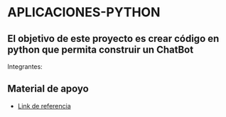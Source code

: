 # APLICACIONES-PYTHON

##  El objetivo de este proyecto es crear código en python que permita construir un ChatBot

Integrantes:




## Material de apoyo
* [Link de referencia](https://inteligencia-artificial.dev/chatbot-python-codigo/) 

